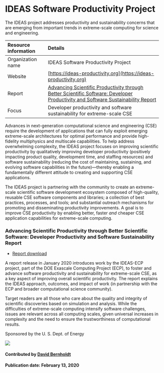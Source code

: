 # IDEAS Software Productivity Project

The IDEAS project addresses productivity and sustainability concerns that are emerging from important trends in extreme-scale computing for science and engineering.

Resource information | Details 
:--- | :--- 
Organization name  | IDEAS Software Productivity Project
Website  | [https://ideas-productivity.org](https://ideas-productivity.org)
Report | [Advancing Scientific Productivity through Better Scientific Software: Developer Productivity and Software Sustainability Report](https://exascaleproject.org/better-scientific-productivity-through-better-scientific-software-the-ideas-report)
Focus | Developer productivity and software sustainability for extreme-scale CSE

Advances in next-generation computational science and engineering (CSE) require the development of applications that can fully exploit emerging extreme-scale architectures for optimal performance and provide high-fidelity multiphysics and multiscale capabilities. To help address overwhelming complexity, the IDEAS project focuses on improving scientific productivity by qualitatively improving developer productivity (positively impacting product quality, development time, and staffing resources) and software sustainability (reducing the cost of maintaining, sustaining, and evolving software capabilities in the future)—thereby enabling a fundamentally different attitude to creating and supporting CSE applications.

The IDEAS project is partnering with the community to create an extreme-scale scientific software development ecosystem composed of high-quality, reusable CSE software components and libraries; a collection of best practices, processes, and tools; and substantial outreach mechanisms for promoting and disseminating productivity improvements.  A goal is to improve CSE productivity by enabling better, faster *and* cheaper CSE application capabilities for extreme-scale computing.


### Advancing Scientific Productivity through Better Scientific Software: Developer Productivity and Software Sustainability Report

- [Report download](https://exascaleproject.org/better-scientific-productivity-through-better-scientific-software-the-ideas-report)

A report release in January 2020 introduces work by the IDEAS-ECP project, part of the DOE Exascale Computing Project (ECP), to foster and advance software productivity and sustainability for extreme-scale CSE, as a key aspect of improving overall scientific productivity. The report explains the IDEAS approach, outcomes, and impact of work (in partnership with the ECP and broader computational science community).

Target readers are all those who care about the quality and integrity of scientific discoveries based on simulation and analysis. While the difficulties of extreme-scale computing intensify software challenges, issues are relevant across all computing scales, given universal increases in complexity and the need to ensure the trustworthiness of computational results.

Sponsored by the U. S. Dept. of Energy

<img src='https://github.com/betterscientificsoftware/images/raw/master/IDEAS_logo_small.png' class='logo' />

#### Contributed by [David Bernholdt](http://github.com/bernhold)

#### Publication date: February 13, 2020

<!---
Publish: yes
Categories: Collaboration
Topics: Projects and organizations
Tags: project, organization
Level: 2
Prerequisites: defaults
Aggregate: none
--->
